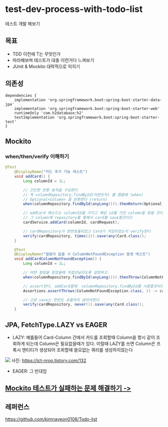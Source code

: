 # test-dev-process-with-todo-list
테스트 개발 해보기

## 목표

- TDD 이전에 T는 무엇인가
- 따라해보며 테스트가 대충 이런거다 느껴보기
- JUnit & Mockito 대략적으로 익히기

## 의존성
```
dependencies {
	implementation 'org.springframework.boot:spring-boot-starter-data-jpa'
	implementation 'org.springframework.boot:spring-boot-starter-web'
	runtimeOnly 'com.h2database:h2'
	testImplementation 'org.springframework.boot:spring-boot-starter-test'
}
```

## Mockito

### when/then/verify 이해하기

```java
@Test
    @DisplayName("카드 추가 기능 테스트")
    void addCard() {
        Long columnId = 1L;

        // 간단한 반환 동작을 구성한다
        // 즉 columnRepository.findById(어떤숫자) 를 했을때 (when)
        // Optional<Column> 을 반환한다 (return)
        when(columnRepository.findById(anyLong())).thenReturn(Optional.of(column));

        // addCard 메소드는 columnId를 가지고 해당 id를 가진 column을 찾을 것이고
        // 그 column에 repository를 통해서 card를 save할것이다
        cardService.addCard(columnId, cardRequest);

        // cardRepository가 한번호출되었고 Card가 저장되었는지 verify한다
        verify(cardRepository, times(1)).save(any(Card.class));
    }

    @Test
    @DisplayName("컬럼이 없을 시 ColumnNotFoundException 발생 테스트")
    void addCardColumnNotFoundException() {
        Long columnId = 1L;

        // 어떤 컬럼을 찾았을때 익셉션날리도록 설정하고.
        when(columnRepository.findById(anyLong())).thenThrow(ColumnNotFoundException.class);

        // assert한다. addCard할때  columnRepository.findById를 사용할것이므로 Exception을 날릴것이다. -> true
        Assertions.assertThrows(ColumnNotFoundException.class, () -> cardService.addCard(columnId, cardRequest));

        // 고로 save는 한번도 호출하지 않아야한다
        verify(cardRepository, never()).save(any(Card.class));
    }
```
## JPA, FetchType.LAZY vs EAGER

- LAZY: 예를들어 Card-Column 간에서 카드를 조회할때 Column을 항시 같이 조회하게 되는데 Column은 필요없을때가 있다.
이럴때 LAZY를 쓰면 Column은 프록시 엔티티가 생성되어 조회할때 쓸모없는 쿼리를 생성하지않는다
  
![](https://github.com/namjunemy/TIL/blob/master/Jpa/inflearn/img/32_lazy.PNG?raw=true)
사진: https://ict-nroo.tistory.com/132

- EAGER: 그 반대임

## [Mockito 테스트가 실패하는 문제 해결하기 ->](https://github.com/kyupid/test-dev-process-with-todo-list/issues/1)


## 레퍼런스
https://github.com/kimnayeon0108/Todo-list
